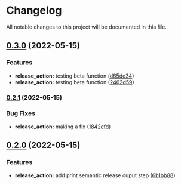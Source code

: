 # Changelog

All notable changes to this project will be documented in this file.

## [0.3.0](https://github.com/cferrer101/devops-testing/compare/v0.2.1...v0.3.0) (2022-05-15)


### Features

* **release_action:** testing beta function ([d65de34](https://github.com/cferrer101/devops-testing/commit/d65de34ed8727811fe88e968a55b761e1556eca2))
* **release_action:** testing beta function ([2462d59](https://github.com/cferrer101/devops-testing/commit/2462d59918d27ca1a82d97bd1a0c0e9d4546d20a))

### [0.2.1](https://github.com/cferrer101/devops-testing/compare/v0.2.0...v0.2.1) (2022-05-15)


### Bug Fixes

* **release_action:** making a fix ([1842efd](https://github.com/cferrer101/devops-testing/commit/1842efd9a0721c40a01e0dd381163c4f97639810))

## [0.2.0](https://github.com/cferrer101/devops-testing/compare/v0.1.0...v0.2.0) (2022-05-15)


### Features

* **release_action:** add print semantic release ouput step ([6b1bb88](https://github.com/cferrer101/devops-testing/commit/6b1bb8893a4a0ceab068104e611680d3485bfe06))
